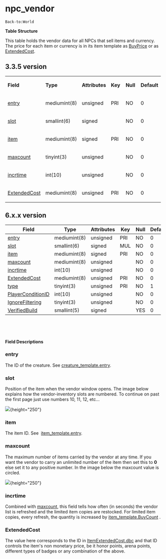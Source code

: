 # npc\_vendor

`Back-to:World`

**Table Structure**

This table holds the vendor data for all NPCs that sell items and currency. The price for each item or currency is in its item template as [BuyPrice](http://collab.kpsn.org/display/tc/item_template#item_template-BuyPrice) or as [ExtendedCost](http://collab.kpsn.org/display/tc/npc_vendor#npc_vendor-ExtendedCost).

## 3.3.5 version

<table style="width:100%;">
<colgroup>
<col width="16%" />
<col width="16%" />
<col width="16%" />
<col width="16%" />
<col width="16%" />
<col width="16%" />
</colgroup>
<tbody>
<tr class="odd">
<td><p><strong>Field</strong></p></td>
<td><p><strong>Type</strong></p></td>
<td><p><strong>Attributes</strong></p></td>
<td><p><strong>Key</strong></p></td>
<td><p><strong>Null</strong></p></td>
<td><p><strong>Default</strong></p></td>
</tr>
<tr class="even">
<td><p><a href="#npc_vendor-entry">entry</a></p></td>
<td><p>mediumint(8)</p></td>
<td><p>unsigned</p></td>
<td><p>PRI</p></td>
<td><p>NO</p></td>
<td><p>0</p></td>
</tr>
<tr class="odd">
<td><p><a href="#npc_vendor-slot">slot</a></p></td>
<td><p>smallint(6)</p></td>
<td><p>signed</p></td>
<td><p> </p></td>
<td><p>NO</p></td>
<td><p>0</p></td>
</tr>
<tr class="even">
<td><p><a href="#npc_vendor-item">item</a></p></td>
<td><p>mediumint(8)</p></td>
<td><p>signed</p></td>
<td><p>PRI</p></td>
<td><p>NO</p></td>
<td><p>0</p></td>
</tr>
<tr class="odd">
<td><p><a href="#npc_vendor-maxcount">maxcount</a></p></td>
<td><p>tinyint(3)</p></td>
<td><p>unsigned</p></td>
<td><p> </p></td>
<td><p>NO</p></td>
<td><p>0</p></td>
</tr>
<tr class="even">
<td><p><a href="#npc_vendor-incrtime">incrtime</a></p></td>
<td><p>int(10)</p></td>
<td><p>unsigned</p></td>
<td><p> </p></td>
<td><p>NO</p></td>
<td><p>0</p></td>
</tr>
<tr class="odd">
<td><p><a href="#npc_vendor-ExtendedCost">ExtendedCost</a></p></td>
<td><p>mediumint(8)</p></td>
<td><p>unsigned</p></td>
<td><p>PRI</p></td>
<td><p>NO</p></td>
<td><p>0</p></td>
</tr>
</tbody>
</table>

## 6.x.x version

| Field                                              | Type         | Attributes | Key | Null | Default |
|----------------------------------------------------|--------------|------------|-----|------|---------|
| [entry](#npc_vendor-entry)                         | mediumint(8) | unsigned   | PRI | NO   | 0       |
| [slot](#npc_vendor-slot)                           | smallint(6)  | signed     | MUL | NO   | 0       |
| [item](#npc_vendor-item)                           | mediumint(8) | signed     | PRI | NO   | 0       |
| [maxcount](#npc_vendor-maxcount)                   | mediumint(8) | unsigned   |     | NO   | 0       |
| [incrtime](#npc_vendor-incrtime)                   | int(10)      | unsigned   |     | NO   | 0       |
| [ExtendedCost](#npc_vendor-ExtendedCost)           | mediumint(8) | unsigned   | PRI | NO   | 0       |
| [type](#npc_vendor-type)                           | tinyint(3)   | unsigned   | PRI | NO   | 1       |
| [PlayerConditionID](#npc_vendor-PlayerConditionID) | int(10)      | unsigned   |     | NO   | 0       |
| [IgnoreFiltering](#npc_vendor-IgnoreFiltering)     | tinyint(3)   | unsigned   |     | NO   | 0       |
| [VerifiedBuild](#npc_vendor-VerifiedBuild)         | smallint(5)  | signed     |     | YES  | 0       |

 

 

**Field Descriptions**

### entry

The ID of the creature. See [creature\_template.entry](http://collab.kpsn.org/display/tc/creature_template#creature_template-entry).

### slot

Position of the item when the vendor window opens. The image below explains how the vendor-inventory slots are numbered. To continue on past the first page just use numbers 10, 11, 12, etc...

![](https://valkryst.com/blog/posts/How%20to%20Create%20a%20Vendor/ImageA.jpg){height="250"}

### item

The item ID. See  [item\_template.entry](http://collab.kpsn.org/display/tc/item_template#item_template-entry).

### maxcount

The maximum number of items carried by the vendor at any time. If you want the vendor to carry an unlimited number of the item then set this to **0** else set it to any positive number. In the image below the maxcount value is circled.

![](https://valkryst.com/blog/posts/How%20to%20Create%20a%20Vendor/ImageB.jpg){height="250"}

### incrtime

Combined with [maxcount](#npc_vendor-maxcount), this field tells how often (in seconds) the vendor list is refreshed and the limited item copies are restocked. For limited item copies, every refresh, the quantity is increased by [item\_template.BuyCount](http://collab.kpsn.org/display/tc/item_template#item_template-BuyCount) .

### ExtendedCost

The value here corresponds to the ID in [ItemExtendedCost.dbc](http://collab.kpsn.org/display/tc/ItemExtendedCost) and that ID controls the item's non monetary price, be it honor points, arena points, different types of badges or any combination of the above.
